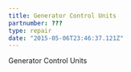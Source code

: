 ```yaml
---
title: Generator Control Units
partnumber: ???
type: repair
date: "2015-05-06T23:46:37.121Z"
---
```


Generator Control Units
